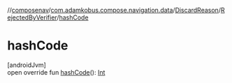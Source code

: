 //[composenav](../../../../index.md)/[com.adamkobus.compose.navigation.data](../../index.md)/[DiscardReason](../index.md)/[RejectedByVerifier](index.md)/[hashCode](hash-code.md)

# hashCode

[androidJvm]\
open override fun [hashCode](hash-code.md)(): [Int](https://kotlinlang.org/api/latest/jvm/stdlib/kotlin/-int/index.html)
